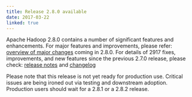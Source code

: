 ```yaml
---
title: Release 2.8.0 available
date: 2017-03-22
linked: true
---
```


Apache Hadoop 2.8.0 contains a number of significant features and enhancements. For major features and improvements, please refer: [overview of major changes](http://hadoop.apache.org/docs/r2.8.0/index.html) coming in 2.8.0. For details of 2917 fixes, improvements, and new features since the previous 2.7.0 release, please check: [release notes](http:/http://hadoop.apache.org/docs/r2.8.0/hadoop-project-dist/hadoop-commonreleasenotes.html) and [changelog](http://hadoop.apache.org/docs/r2.8.0/hadoop-project-dist/hadoop-common/CHANGES.txt)

Please note that this release is not yet ready for production use. Critical issues are being ironed out via testing and downstream adoption. Production users should wait for a 2.8.1 or a 2.8.2 release.

